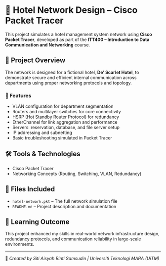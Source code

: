 # 🏨 Hotel Network Design – Cisco Packet Tracer

This project simulates a hotel management system network using **Cisco Packet Tracer**, developed as part of the **ITT400 – Introduction to Data Communication and Networking** course.

## 📁 Project Overview
The network is designed for a fictional hotel, **De’ Scarlet Hotel**, to demonstrate secure and efficient internal communication across departments using proper networking protocols and topology.

### 🔧 Features
- VLAN configuration for department segmentation  
- Routers and multilayer switches for core connectivity  
- HSRP (Hot Standby Router Protocol) for redundancy  
- EtherChannel for link aggregation and performance  
- Servers: reservation, database, and file server setup  
- IP addressing and subnetting  
- Basic troubleshooting simulated in Packet Tracer

## 🛠 Tools & Technologies
- Cisco Packet Tracer  
- Networking Concepts (Routing, Switching, VLAN, Redundancy)

## 📂 Files Included
- `hotel-network.pkt` – The full network simulation file  
- `README.md` – Project description and documentation  

## 🧠 Learning Outcome
This project enhanced my skills in real-world network infrastructure design, redundancy protocols, and communication reliability in large-scale environments.

---

📌 *Created by Siti Aisyah Binti Samsudin | Universiti Teknologi MARA (UiTM)*
